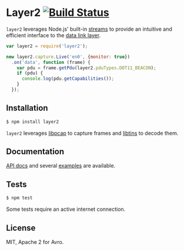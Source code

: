 # Layer2 [![Build Status](https://travis-ci.org/mtth/layer2.svg?branch=master)](https://travis-ci.org/mtth/layer2)

`layer2` leverages Node.js' built-in [streams][] to provide an intuitive and
efficient interface to the [data link layer][wiki].

```javascript
var layer2 = require('layer2');

new layer2.capture.Live('en0', {monitor: true})
  .on('data', function (frame) {
    var pdu = frame.getPdu(layer2.pduTypes.DOT11_BEACON);
    if (pdu) {
      console.log(pdu.getCapabilities());
    }
  });
```


## Installation

```bash
$ npm install layer2
```

`layer2` leverages [libpcap][] to capture frames and [libtins][] to decode
them.


## Documentation

[API docs](doc/api.md) and several [examples](examples/) are available.


## Tests

```bash
$ npm test
```

Some tests require an active internet connection.

## License

MIT, Apache 2 for Avro.


[streams]: http://nodejs.org/api/stream.html
[wiki]: http://en.wikipedia.org/wiki/Data_link_layer
[libpcap]: http://www.tcpdump.org/
[libtins]: http://libtins.github.io/
